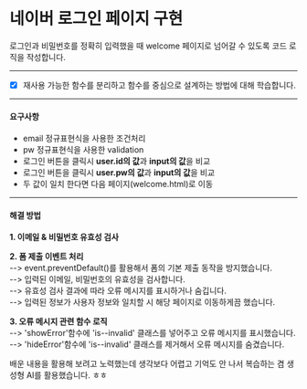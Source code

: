 # 네이버 로그인 페이지 구현


로그인과 비밀번호를 정확히 입력했을 때 welcome 페이지로 넘어갈 수 있도록 코드 로직을 작성합니다.


---
- [x] 재사용 가능한 함수를 분리하고 함수를 중심으로 설계하는 방법에 대해 학습합니다.


---
#### 요구사항

- email 정규표현식을 사용한 조건처리 
- pw 정규표현식을 사용한 validation 
- 로그인 버튼을 클릭시 **user.id의 값**과 **input의 값**을 비교
- 로그인 버튼을 클릭시 **user.pw의 값**과 **input의 값**을 비교
- 두 값이 일치 한다면 다음 페이지(welcome.html)로 이동


---
#### 해결 방법
**1. 이메일 & 비밀번호 유효성 검사**

**2. 폼 제출 이벤트 처리**<br>
--> event.preventDefault()를 활용해서 폼의 기본 제출 동작을 방지했습니다.<br>
--> 입력된 이메일, 비밀번호의 유효성을 검사합니다.<br>
--> 유효성 검사 결과에 따라 오류 메시지를 표시하거나 숨깁니다.<br>
--> 입력된 정보가 사용자 정보와 일치할 시 해당 페이지로 이동하게끔 했습니다.

**3. 오류 메시지 관련 함수 로직**<br>
--> 'showError'함수에 'is--invalid' 클래스를 넣어주고 오류 메시지를 표시했습니다.<br>
--> 'hideError'함수에 'is--invalid' 클래스를 제거해서 오류 메시지를 숨겼습니다.


배운 내용을 활용해 보려고 노력했는데 생각보다 어렵고 기억도 안 나서 복습하는 겸 생성형 AI를 활용했습니다. ㅎㅎ

